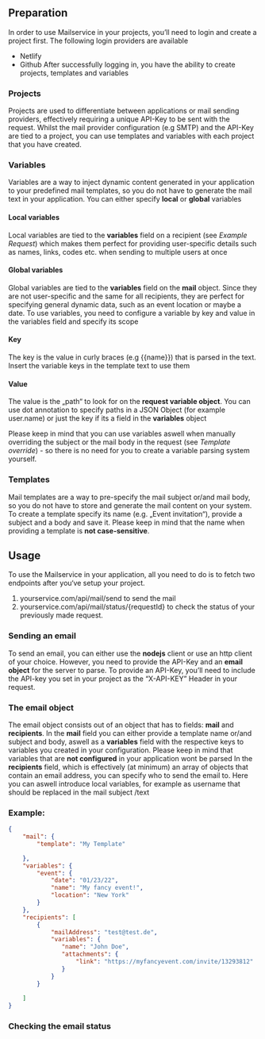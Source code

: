 

## Preparation
In order to use Mailservice in your projects, you’ll need to login and create a project first. The following login providers are available
- Netlify
- Github
After successfully logging in, you have the ability to create projects, templates and variables
### Projects
Projects are used to differentiate between applications or mail sending providers, effectively requiring a unique API-Key to be sent with the request. Whilst the mail provider configuration (e.g SMTP) and the API-Key are tied to a project, you can use templates and variables with each project that you have created.

### Variables
Variables are a way to inject dynamic content generated in your application to your predefined mail templates, so you do not have to generate the mail text in your application. You can either specify **local** or **global** variables
#### Local variables
Local variables are tied to the **variables** field on a recipient (see *Example Request*) which makes them perfect for providing user-specific details such as names, links, codes etc. when sending to multiple users at once
#### Global variables
Global variables are tied to the **variables** field on the **mail** object. Since they are not user-specific and the same for all recipients, they are perfect for specifying general dynamic data, such as an event location or maybe a date. 
To use variables, you need to configure a variable by key and value in the variables field and specify its scope
#### Key
The  key is the value in curly braces (e.g {{name}}) that is parsed in the text. Insert the variable keys in the template text to use them
#### Value
The value is the „path“ to look for on the **request variable object**. You can use dot annotation to specify paths in a JSON Object (for example user.name) or just the key if its a field in the **variables** object

Please keep in mind that you can use variables aswell when manually overriding the subject or the mail body in the request (see *Template override*) - so there is no need for you to create a variable parsing system yourself.

### Templates
Mail templates are a way to pre-specify the mail subject or/and mail body, so you do not have to store and generate the mail content on your system. To create a template specify its name (e.g. „Event invitation“), provide a subject and a body and save it. Please keep in mind that the name when providing a template is **not case-sensitive**.

## Usage
To use the Mailservice in your application, all you need to do is to fetch two endpoints after you‘ve setup your project. 
1. yourservice.com/api/mail/send to send the mail
2. yourservice.com/api/mail/status/{requestId} to check the status of your previously made request.

### Sending an email
To send an email, you can either use the **nodejs** client or use an http client of your choice. However, you need to provide the API-Key and an **email object** for the server to parse.
To provide an API-Key, you’ll need to include the API-key you set in your project as the “X-API-KEY” Header in your request.

### The email object
The email object consists out of an object that has to fields: **mail** and **recipients**. In the **mail** field you can either provide a template name or/and subject and body, aswell as a **variables** field with the respective keys to variables you created in your configuration. Please keep in mind that variables that are **not configured** in your application wont be parsed
In the **recipients** field, which is effectively (at minimum) an array of objects that contain an email address, you can specify who to send the email to. Here you can aswell introduce local variables, for example as username that should be replaced in the mail subject /text

### Example:
```json
{
    "mail": {
        "template": "My Template"

    },
    "variables": {
        "event": {
            "date": "01/23/22",
            "name": "My fancy event!",
            "location": "New York"
        }
    },
    "recipients": [
        {
            "mailAddress": "test@test.de",
            "variables": {
               "name": "John Doe",
               "attachments": {
                   "link": "https://myfancyevent.com/invite/13293812"
               }
            }
        }
         
    ]
}
```

### Checking the email status
